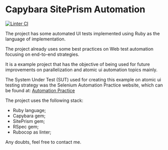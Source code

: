 # Capybara SitePrism Automation

[![Linter CI](https://github.com/juniorschmitz/e2e-web-test-automation/actions/workflows/main.yml/badge.svg)](https://github.com/juniorschmitz/e2e-web-test-automation/actions/workflows/main.yml)

The project has some automated UI tests implemented using Ruby as the language of implementation. 

The project already uses some best practices on Web test automation focusing on end-to-end strategies.

It is a example project that has the objective of being used for future improvements on parallelization and atomic ui automation topics mainly.

The System Under Test (SUT) used for creating this example on atomic ui testing strategy was the Selenium Automation Practice website, which can be found at: [Automation Practice](http://automationpractice.com/index.php)

The project uses the following stack:
- Ruby language;
- Capybara gem;
- SitePrism gem;
- RSpec gem;
- Rubocop as linter;

Any doubts, feel free to contact me.
